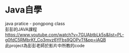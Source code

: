 # Java自學
 java pratice - pongpong class  
 彭彭的JAVA課程  
 https://www.youtube.com/watch?v=7GUAbtbLk5s&list=PL-g0fdC5RMbrKf_Co3mvz6YFbs9QOPvTf&pp=iAQB  
 此project為彭彭老師於影片中所教的code  
 
